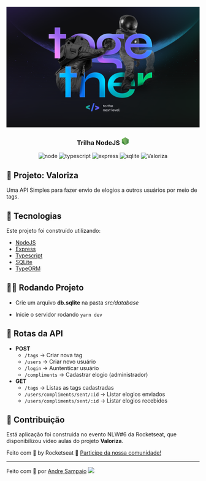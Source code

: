 ![Podcastr preview](.github/wallpaper.png)

<h3 align="center">
    Trilha NodeJS <img src="./.github/nodejs.png" height="20" alt="logo react">
</h3>

<p align="center">
        <img alt="node" src="https://img.shields.io/badge/Node.JS-339933?style=flat-square&logo=nodedotjs&logoColor=white" />
        <img alt="typescript" src="https://img.shields.io/badge/-TypeScript-3178C6?style=flat-square&logo=typescript&logoColor=white" />
        <img alt="express" src="https://img.shields.io/badge/Express-32264D?style=flat-square&logo=express&logoColor=white" />
                <img alt="sqlite" src="https://img.shields.io/badge/-SQLite-044a64?style=flat-square&logo=sqlite" />
        <img alt="Valoriza" src="https://img.shields.io/badge/Valoriza-NLW 6.0-04d361?logo=data:image/png;base64,iVBORw0KGgoAAAANSUhEUgAAABAAAAAQCAMAAAAoLQ9TAAAALVBMVEVHcExxWsF0XMJzXMJxWcFsUsD///9jRrzY0u6Xh9Gsn9n39fyMecy0qd2bjNJWBT0WAAAABHRSTlMA2Do606wF2QAAAGlJREFUGJVdj1cWwCAIBLEsRU3uf9xobDH8+GZwUYi8i6ucJwrxKE+7D0G9Q4vlYqtmCSjndr4CgCgzlyFgfKfKCVO0LrPKjmiqMxGXkJwNnXskqWG+1oSM+BSwD8f29YLNjvx/OQrn+g99oQSoNmt3PgAAAABJRU5ErkJggg==&labelColor=8257e5" />
</p>

## 💌 Projeto: Valoriza

Uma API Simples para fazer envio de elogios a outros usuários por meio de tags.

## 🚀 Tecnologias

Este projeto foi construído utilizando:

- [NodeJS](https://nodejs.org/en/)
- [Express](https://expressjs.com/pt-br/)
- [Typescript](https://www.typescriptlang.org/)
- [SQLite](https://www.sqlite.org/index.html)
- [TypeORM](https://typeorm.io/#/)

## 🚴‍♂️ Rodando Projeto

- Crie um arquivo **db.sqlite** na pasta _src/database_

- Inicie o servidor rodando `yarn dev`

## 🔀 Rotas da API

- **POST**
  - `/tags` -> Criar nova tag
  - `/users` -> Criar novo usuário
  - `/login` -> Auntenticar usuário
  - `/compliments` -> Cadastrar elogio (administrador)
- **GET**
  - `/tags` -> Listas as tags cadastradas
  - `/users/compliments/sent/:id` -> Listar elogios enviados
  - `/users/compliments/sent/:id` -> Listar elogios recebidos

## 📢 Contribuição

Está aplicação foi construida no evento NLW#6 da Rocketseat, que disponibilizou video aulas do projeto **Valoriza**.

Feito com 💜 by Rocketseat :wave: [Participe da nossa comunidade!](https://discord.gg/YxU7fJT)

---

Feito com 💜 por [Andre Sampaio](https://github.com/apsampaio) <img src="https://media.giphy.com/media/hvRJCLFzcasrR4ia7z/giphy.gif" width="25px">
